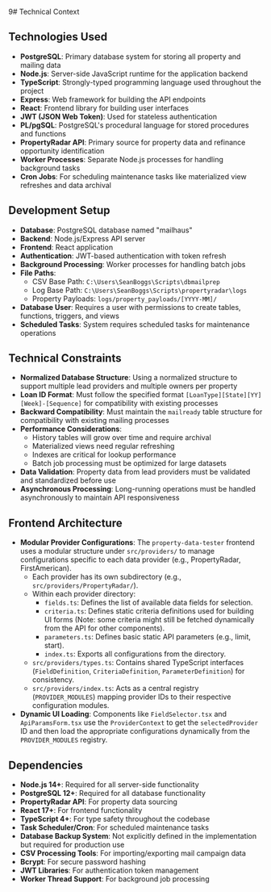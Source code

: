 9# Technical Context

## Technologies Used
- **PostgreSQL**: Primary database system for storing all property and mailing data
- **Node.js**: Server-side JavaScript runtime for the application backend
- **TypeScript**: Strongly-typed programming language used throughout the project
- **Express**: Web framework for building the API endpoints
- **React**: Frontend library for building user interfaces
- **JWT (JSON Web Token)**: Used for stateless authentication
- **PL/pgSQL**: PostgreSQL's procedural language for stored procedures and functions
- **PropertyRadar API**: Primary source for property data and refinance opportunity identification
- **Worker Processes**: Separate Node.js processes for handling background tasks
- **Cron Jobs**: For scheduling maintenance tasks like materialized view refreshes and data archival

## Development Setup
- **Database**: PostgreSQL database named "mailhaus"
- **Backend**: Node.js/Express API server
- **Frontend**: React application
- **Authentication**: JWT-based authentication with token refresh
- **Background Processing**: Worker processes for handling batch jobs
- **File Paths**:
  - CSV Base Path: `C:\Users\SeanBoggs\Scripts\dbmailprep`
  - Log Base Path: `C:\Users\SeanBoggs\Scripts\propertyradar\logs`
  - Property Payloads: `logs/property_payloads/[YYYY-MM]/`
- **Database User**: Requires a user with permissions to create tables, functions, triggers, and views
- **Scheduled Tasks**: System requires scheduled tasks for maintenance operations

## Technical Constraints
- **Normalized Database Structure**: Using a normalized structure to support multiple lead providers and multiple owners per property
- **Loan ID Format**: Must follow the specified format `[LoanType][State][YY][Week]-[Sequence]` for compatibility with existing processes
- **Backward Compatibility**: Must maintain the `mailready` table structure for compatibility with existing mailing processes
- **Performance Considerations**: 
  - History tables will grow over time and require archival
  - Materialized views need regular refreshing
  - Indexes are critical for lookup performance
  - Batch job processing must be optimized for large datasets
- **Data Validation**: Property data from lead providers must be validated and standardized before use
- **Asynchronous Processing**: Long-running operations must be handled asynchronously to maintain API responsiveness


## Frontend Architecture
- **Modular Provider Configurations**: The `property-data-tester` frontend uses a modular structure under `src/providers/` to manage configurations specific to each data provider (e.g., PropertyRadar, FirstAmerican).
  - Each provider has its own subdirectory (e.g., `src/providers/PropertyRadar/`).
  - Within each provider directory:
    - `fields.ts`: Defines the list of available data fields for selection.
    - `criteria.ts`: Defines static criteria definitions used for building UI forms (Note: some criteria might still be fetched dynamically from the API for other components).
    - `parameters.ts`: Defines basic static API parameters (e.g., limit, start).
    - `index.ts`: Exports all configurations from the directory.
  - `src/providers/types.ts`: Contains shared TypeScript interfaces (`FieldDefinition`, `CriteriaDefinition`, `ParameterDefinition`) for consistency.
  - `src/providers/index.ts`: Acts as a central registry (`PROVIDER_MODULES`) mapping provider IDs to their respective configuration modules.
- **Dynamic UI Loading**: Components like `FieldSelector.tsx` and `ApiParamsForm.tsx` use the `ProviderContext` to get the `selectedProvider` ID and then load the appropriate configurations dynamically from the `PROVIDER_MODULES` registry.

## Dependencies
- **Node.js 14+**: Required for all server-side functionality
- **PostgreSQL 12+**: Required for all database functionality
- **PropertyRadar API**: For property data sourcing
- **React 17+**: For frontend functionality
- **TypeScript 4+**: For type safety throughout the codebase
- **Task Scheduler/Cron**: For scheduled maintenance tasks
- **Database Backup System**: Not explicitly defined in the implementation but required for production use
- **CSV Processing Tools**: For importing/exporting mail campaign data
- **Bcrypt**: For secure password hashing
- **JWT Libraries**: For authentication token management
- **Worker Thread Support**: For background job processing
